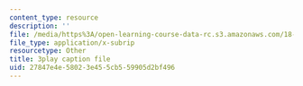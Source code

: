 ```yaml
---
content_type: resource
description: ''
file: /media/https%3A/open-learning-course-data-rc.s3.amazonaws.com/18-06sc-linear-algebra-fall-2011/27847e4e58023e455cb559905d2bf496_pz3zyUO2gpM.srt
file_type: application/x-subrip
resourcetype: Other
title: 3play caption file
uid: 27847e4e-5802-3e45-5cb5-59905d2bf496
---
```

